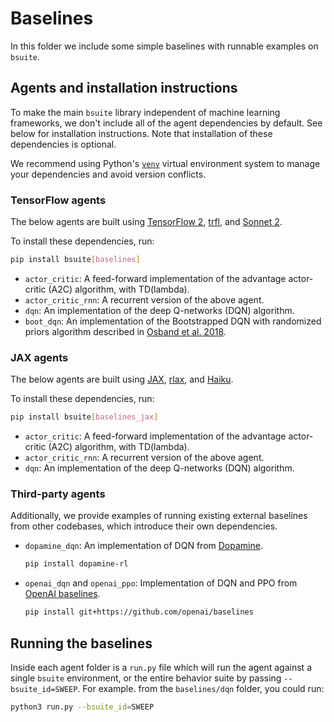 # Baselines

In this folder we include some simple baselines with runnable examples on
`bsuite`.

## Agents and installation instructions

To make the main `bsuite` library independent of machine learning frameworks, we
don't include all of the agent dependencies by default. See below for
installation instructions. Note that installation of these dependencies is
optional.

We recommend using Python's
[`venv`](https://docs.python.org/3/library/venv.html) virtual environment
system to manage your dependencies and avoid version conflicts.

### TensorFlow agents

The below agents are built using [TensorFlow 2], [trfl], and [Sonnet 2].

To install these dependencies, run:

```bash
pip install bsuite[baselines]
```

*   `actor_critic`: A feed-forward implementation of the advantage actor-critic
    (A2C) algorithm, with TD(lambda).
*   `actor_critic_rnn`: A recurrent version of the above agent.
*   `dqn`: An implementation of the deep Q-networks (DQN) algorithm.
*   `boot_dqn`: An implementation of the Bootstrapped DQN with randomized priors
    algorithm described in [Osband et al. 2018].

### JAX agents

The below agents are built using [JAX], [rlax], and [Haiku].

To install these dependencies, run:

```bash
pip install bsuite[baselines_jax]
```

*   `actor_critic`: A feed-forward implementation of the advantage actor-critic
    (A2C) algorithm, with TD(lambda).
*   `actor_critic_rnn`: A recurrent version of the above agent.
*   `dqn`: An implementation of the deep Q-networks (DQN) algorithm.

### Third-party agents

Additionally, we provide examples of running existing external baselines from
other codebases, which introduce their own dependencies.

*   `dopamine_dqn`: An implementation of DQN from [Dopamine].

    ```bash
    pip install dopamine-rl
    ```

*   `openai_dqn` and `openai_ppo`: Implementation of DQN and PPO from
    [OpenAI baselines].

    ```bash
    pip install git+https://github.com/openai/baselines
    ```

## Running the baselines

Inside each agent folder is a `run.py` file which will run the agent against a
single `bsuite` environment, or the entire behavior suite by passing
`--bsuite_id=SWEEP`. For example. from the `baselines/dqn` folder, you could
run:

```bash
python3 run.py --bsuite_id=SWEEP
```

[Dopamine]: https://github.com/google/dopamine
[Haiku]: https://github.com/deepmind/haiku
[JAX]: https://github.com/google/jax
[OpenAI baselines]: https://github.com/openai/baselines
[Osband et al. 2018]: https://arxiv.org/abs/1806.03335
[rlax]: https://github.com/deepmind/rlax
[Sonnet 2]: https://github.com/deepmind/sonnet
[TensorFlow 2]: https://tensorflow.org
[trfl]: https://github.com/deepmind/trfl
